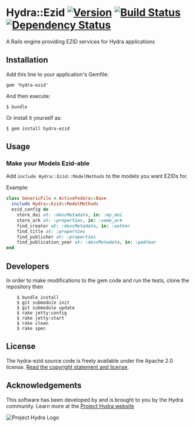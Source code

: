 # Hydra::Ezid [![Version](https://badge.fury.io/rb/hydra-ezid.png)](http://badge.fury.io/rb/hydra-ezid) [![Build Status](https://travis-ci.org/psu-stewardship/hydra-ezid.png?branch=master)](https://travis-ci.org/psu-stewardship/hydra-ezid) [![Dependency Status](https://gemnasium.com/psu-stewardship/hydra-ezid.png)](https://gemnasium.com/psu-stewardship/hydra-ezid)

A Rails engine providing EZID services for Hydra applications

## Installation

Add this line to your application's Gemfile:

    gem 'hydra-ezid'

And then execute:

    $ bundle

Or install it yourself as:

    $ gem install hydra-ezid

## Usage

### Make your Models Ezid-able

Add `include Hydra::Ezid::ModelMethods` to the models you want EZIDs for.

Example:
```ruby
class GenericFile < ActiveFedora::Base
  include Hydra::Ezid::ModelMethods
  ezid_config do
    store_doi at: :descMetadata, in: :my_doi
    store_ark at: :properties, in: :some_ark
    find_creator at: :descMetadata, in: :author
    find_title at: :properties
    find_publisher at: :properties
    find_publication_year at: :descMetadata, in: :pubYear
end
```

## Developers

In order to make modifications to the gem code and run the tests, clone the repository then

```
    $ bundle install
    $ git submodule init
    $ git submodule update
    $ rake jetty:config
    $ rake jetty:start
    $ rake clean
    $ rake spec
```

## License

The hydra-ezid source code is freely available under the Apache 2.0 license.
[Read the copyright statement and license](/LICENSE.txt).

## Acknowledgements

This software has been developed by and is brought to you by the Hydra community.  Learn more at the [Project Hydra website](http://projecthydra.org)

![Project Hydra Logo](https://github.com/uvalib/libra-oa/blob/a6564a9e5c13b7873dc883367f5e307bf715d6cf/public/images/powered_by_hydra.png?raw=true)
